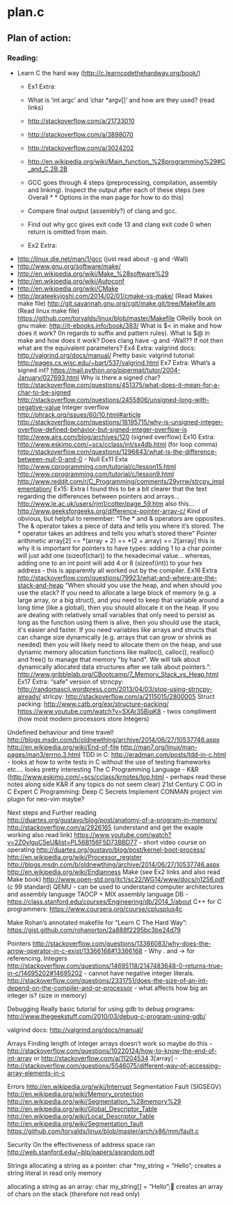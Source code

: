 plan.c
======

Plan of action:
--------------

### Reading:
* Learn C the hard way (http://c.learncodethehardway.org/book/)
  * Ex1 Extra:
  * What is ‘int argc’ and ’char *argv[]’ and how are they used? (read links)
  * http://stackoverflow.com/a/21733010
  * http://stackoverflow.com/a/3898070
  * http://stackoverflow.com/a/3024202
  * http://en.wikipedia.org/wiki/Main_function_%28programming%29#C_and_C.2B.2B
  * GCC goes through 4 steps (preprocessing, compilation, assembly and linking). Inspect the output after each of these steps (see Overall *    * Options in the man page for how to do this)
  * Compare final output (assembly?) of clang and gcc.
  * Find out why gcc gives exit code 13 and clang exit code 0 when return is omitted from main.

  * Ex2 Extra:
* http://linux.die.net/man/1/gcc (just read about -g and -Wall)
* http://www.gnu.org/software/make/
* http://en.wikipedia.org/wiki/Make_%28software%29
* http://en.wikipedia.org/wiki/Autoconf
* http://en.wikipedia.org/wiki/CMake
* http://prateekvjoshi.com/2014/02/01/cmake-vs-make/
(Read Makes make file) http://git.savannah.gnu.org/cgit/make.git/tree/Makefile.am
(Read linux make file) https://github.com/torvalds/linux/blob/master/Makefile
OReilly book on gnu make: http://it-ebooks.info/book/383/ 
What is $< in make and how does it work? (In regards to suffix and pattern rules).
What is $@ in make and how does it work?
Does clang have -g and -Wall?? If not then what are the equivalent parameters?
Ex4 Extra:
valgrind docs: http://valgrind.org/docs/manual/ 
Pretty basic valgrind tutorial: http://pages.cs.wisc.edu/~bart/537/valgrind.html 
Ex7 Extra:
What’s a signed int? https://mail.python.org/pipermail/tutor/2004-January/027693.html
Why is there a signed char? http://stackoverflow.com/questions/451375/what-does-it-mean-for-a-char-to-be-signed 
http://stackoverflow.com/questions/2455806/unsigned-long-with-negative-value
Integer overflow http://phrack.org/issues/60/10.html#article
http://stackoverflow.com/questions/18195715/why-is-unsigned-integer-overflow-defined-behavior-but-signed-integer-overflow-is
http://www.airs.com/blog/archives/120 (signed overflow)
Ex10 Extra:
http://www.eskimo.com/~scs/cclass/int/sx4db.html (for loop comma)
http://stackoverflow.com/questions/1296843/what-is-the-difference-between-null-0-and-0 - Null
Ex11 Exta
http://www.cprogramming.com/tutorial/c/lesson15.html
http://www.cprogramming.com/tutorial/c/lesson9.html
http://www.reddit.com/r/C_Programming/comments/29yrrw/strcpy_implementation/
Ex15: Extra
I found this to be a bit clearer that the text regarding the differences between pointers and arrays… http://www.le.ac.uk/users/rjm1/cotter/page_59.htm 
also this… http://www.geeksforgeeks.org/difference-pointer-array-c/ 
Kind of obvious, but helpful to remember: “The * and & operators are opposites. The & operator takes a piece of data and tells you where it’s stored. The * operator takes an address and tells you what’s stored there”
Pointer arithmetic
array[2] == *(array + 2) == *(2 + array) == 2[array]
this is why it is important for pointers to have types: adding 1 to a char pointer will just add one (sizeof(char)) to the hexadecimal value… whereas, adding one to an int point will add 4 or 8 (sizeof(int)) to your hex address - this is apparently all worked out by the compiler.
Ex16 Extra
http://stackoverflow.com/questions/79923/what-and-where-are-the-stack-and-heap
“When should you use the heap, and when should you use the stack? If you need to allocate a large block of memory (e.g. a large array, or a big struct), and you need to keep that variable around a long time (like a global), then you should allocate it on the heap. If you are dealing with relatively small variables that only need to persist as long as the function using them is alive, then you should use the stack, it's easier and faster. If you need variables like arrays and structs that can change size dynamically (e.g. arrays that can grow or shrink as needed) then you will likely need to allocate them on the heap, and use dynamic memory allocation functions like malloc(), calloc(), realloc() and free() to manage that memory "by hand". We will talk about dynamically allocated data structures after we talk about pointers.”: http://www.gribblelab.org/CBootcamp/7_Memory_Stack_vs_Heap.html
Ex17 Extra:
“safe” version of strncpy: http://randomascii.wordpress.com/2013/04/03/stop-using-strncpy-already/
strlcpy: http://stackoverflow.com/a/2115015/2800005
Struct packing: http://www.catb.org/esr/structure-packing/ 
https://www.youtube.com/watch?v=SXAr35BiqK8 - twos compliment (how most modern processors store integers)

Undefined behaviour and time travel! http://blogs.msdn.com/b/oldnewthing/archive/2014/06/27/10537746.aspx 
http://en.wikipedia.org/wiki/End-of-file 
http://man7.org/linux/man-pages/man3/errno.3.html 
TDD in C: http://eradman.com/posts/tdd-in-c.html - looks at how to write tests in C without the use of testing frameworks etc.… looks pretty interesting
The C Programming Language - K&R
		(http://www.eskimo.com/~scs/cclass/krnotes/top.html - perhaps read these notes along side K&R if any topics do not seem clear)
21st Century C
OO in C
Expert C Programming: Deep C Secrets
Implement CONMAN project
vim plugin for neo-vim maybe?

Next steps and Further reading
http://duartes.org/gustavo/blog/post/anatomy-of-a-program-in-memory/
http://stackoverflow.com/a/2926165 (understand and get the exaple working also read link)
https://www.youtube.com/watch?v=2Z0yIguC5eU&list=PL56B156F5D73BBD77 - short video course on operating 
http://duartes.org/gustavo/blog/post/kernel-boot-process/
http://en.wikipedia.org/wiki/Processor_register
http://blogs.msdn.com/b/oldnewthing/archive/2014/06/27/10537746.aspx 
http://en.wikipedia.org/wiki/Endianness
Make (see Ex2 links and also read Make book)
http://www.open-std.org/jtc1/sc22/WG14/www/docs/n1256.pdf (c 99 standard)
QEMU - can be used to understand computer architectures and assembly language
TAOCP + MIX assembly language
DB - https://class.stanford.edu/courses/Engineering/db/2014_1/about
C++ for C programmers: https://www.coursera.org/course/cplusplus4c



Make
Rohan’s annotated makefile for “Learn C The Hard Way”: https://gist.github.com/rohanorton/2a888f2295bc3be24d79 

Pointers
http://stackoverflow.com/questions/13366083/why-does-the-arrow-operator-in-c-exist/13366168#13366168 - Why . and -> for referencing.
Integers
http://stackoverflow.com/questions/14695118/2147483648-0-returns-true-in-c/14695202#14695202 - cannot have negative integer literals.
http://stackoverflow.com/questions/2331751/does-the-size-of-an-int-depend-on-the-compiler-and-or-processor - what affects how big an integer is? (size in memory)

Debugging
Really basic tutorial for using gdb to debug programs:
http://www.thegeekstuff.com/2010/03/debug-c-program-using-gdb/ 

valgrind docs: http://valgrind.org/docs/manual/ 


Arrays
Finding length of integer arrays doesn’t work so maybe do this - http://stackoverflow.com/questions/10220124/how-to-know-the-end-of-int-array or
http://stackoverflow.com/a/11204534
3[array] - http://stackoverflow.com/questions/5546075/different-way-of-accessing-array-elements-in-c

Errors
http://en.wikipedia.org/wiki/Interrupt
Segmentation Fault (SIGSEGV)
http://en.wikipedia.org/wiki/Memory_protection
http://en.wikipedia.org/wiki/Segmentation_%28memory%29
http://en.wikipedia.org/wiki/Global_Descriptor_Table
http://en.wikipedia.org/wiki/Local_Descriptor_Table
http://en.wikipedia.org/wiki/Segmentation_fault
https://github.com/torvalds/linux/blob/master/arch/x86/mm/fault.c

Security
On the effectiveness of address space ran http://web.stanford.edu/~blp/papers/asrandom.pdf 

Strings
allocating a string as a pointer:
char *my_string = “Hello”;
creates a string literal in read only memory

allocating a string as an array:
char my_string[] = “Hello”;
creates an array of chars on the stack (therefore not read only)
